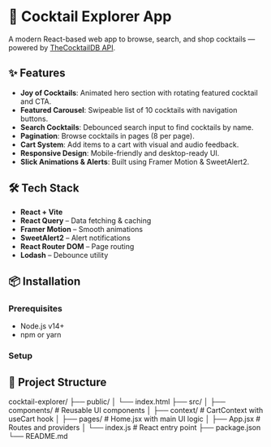 # 🍹 Cocktail Explorer App

A modern React-based web app to browse, search, and shop cocktails — powered by [TheCocktailDB API](https://www.thecocktaildb.com/).

## ✨ Features

- **Joy of Cocktails**: Animated hero section with rotating featured cocktail and CTA.
- **Featured Carousel**: Swipeable list of 10 cocktails with navigation buttons.
- **Search Cocktails**: Debounced search input to find cocktails by name.
- **Pagination**: Browse cocktails in pages (8 per page).
- **Cart System**: Add items to a cart with visual and audio feedback.
- **Responsive Design**: Mobile-friendly and desktop-ready UI.
- **Slick Animations & Alerts**: Built using Framer Motion & SweetAlert2.

## 🛠 Tech Stack

- **React + Vite**
- **React Query** – Data fetching & caching
- **Framer Motion** – Smooth animations
- **SweetAlert2** – Alert notifications
- **React Router DOM** – Page routing
- **Lodash** – Debounce utility

## 📦 Installation

### Prerequisites

- Node.js v14+
- npm or yarn

### Setup

<!-- ```bash
git clone <repository-url>
cd cocktail-explorer
npm install
npm run dev -->


## 📁 Project Structure


cocktail-explorer/
├── public/
│   └── index.html
├── src/
│   ├── components/        # Reusable UI components
│   ├── context/           # CartContext with useCart hook
│   ├── pages/             # Home.jsx with main UI logic
│   ├── App.jsx            # Routes and providers
│   └── index.js           # React entry point
├── package.json
└── README.md
